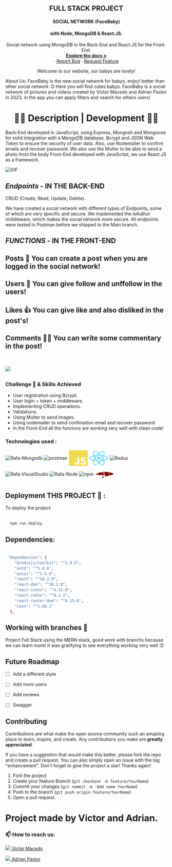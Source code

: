 <h2 align="center"> FULL STACK PROJECT  </h2> 
<h4 align="center"> SOCIAL NETWORK (FaceBaby) </h4>
<h4 align="center">with Node, MongoDB & React.JS.</h4>

 <p align="center">
    Social network using MongoDB in the Back-End and React.JS for the Front-End.
    <br />
    <a href="https://github.com/victorcodigos/Face_baby"><strong>Explore the docs »</strong></a>
    <br />
    ·
    <a href="https://github.com/victorcodigos/Face_baby/issues">Report Bug</a>
    ·
    <a href="https://github.com/victorcodigos/Face_baby/issues">Request Feature</a>
  </p>
</div>

 <p align="center">
Welcome to our website, our babys are lovely!

About Us: FaceBaby is the new social network for babys, enjoy! better than other social network :D Here you will find cutes babys. FaceBaby is a social network of pictures and videos created by Victor Macedo and Adrian Pastor in 2023, in the app you can apply filters and search for others users!
 </p>

## <h1 align="center"> 🧑‍💻 Description | Development 👩‍💻 </h1>



 Back-End developed in JavaScript, using Express, Mongosh and Mongoose for solid integration with a MongoDB database. Bcrypt and JSON Web Token to ensure the security of user data. Also, use Nodemailer to confirm emails and recover password. We also use the Multer to be able to send a photo from the body
 Front-End developed with JavaScript, we use React.JS as a framework.


![GIF](./assets/dancing.gif)


## *Endpoints* - IN THE BACK-END

CRUD (Create, Read, Update, Delete).

We have created a social network with different types of Endpoints, some of which are very specific and secure. We implemented the isAuthor middleware, which makes the social network more secure. All endpoints were tested in Postman before we shipped to the Main branch.

## *FUNCTIONS* - IN THE FRONT-END


**Posts** 🌃
You can create a post when you are logged in the social network!
--
**Users** 👥
You can give follow and unffollow in the users!
--
**Likes** 👍
You can give like and also disliked in the post's!
--
**Comments** 🧑‍💻
You can write some commentary in the post!
--

<h1>
  <img src="assets/background.png"> </img>
  
  </h1> 





### Challenge 🎢 & Skills Achieved

- User registration using Bcrypt.
- User login + token + middleware.
- Implementing CRUD operations.
- Validations.
- Using Multer to send images.
- Using nodemailer to send confimation email and recover password.
- In the Front-End all the funcions are working very well with clean code!


### Technologies used :

<img align="center" alt="Rafa-Mongodb" height="50" width="60" src="https://cdn.jsdelivr.net/gh/devicons/devicon/icons/mongodb/mongodb-original-wordmark.svg">

<img align="center" alt="postman" height="50" width="60" src="https://cdn.cdnlogo.com/logos/p/20/postman.svg">

<img align="center" alt="Rafa-Js" height="50" width="60" src="https://raw.githubusercontent.com/devicons/devicon/master/icons/javascript/javascript-plain.svg">

<img align="center" alt="Rafa-React" height="50" width="60" src="https://raw.githubusercontent.com/devicons/devicon/master/icons/react/react-original.svg">

<img align="center" alt="Redux" height="50" width="60" src="https://cdn.jsdelivr.net/gh/devicons/devicon/icons/redux/redux-original.svg" />

<img align="center" alt="Rafa-VisualStudio" height="50" width="60" src="https://cdn.svgporn.com/logos/visual-studio-code.svg">

<img align="center" alt="Rafa-Node" height="50" width="60" src="https://cdn.jsdelivr.net/gh/devicons/devicon/icons/nodejs/nodejs-original.svg">

<img align="center" alt="npm" height="50" width="60" src="https://cdn.jsdelivr.net/gh/devicons/devicon/icons/npm/npm-original-wordmark.svg">

<img align="center" alt="Rafa-VisualStudio" height="50" width="60" src="https://raw.githubusercontent.com/github/explore/80688e429a7d4ef2fca1e82350fe8e3517d3494d/topics/mongoose/mongoose.png">



## Deployment THIS PROJECT 🚀 :


To deploy the project:

```bash

  npm run deploy


```
## Dependencies:

```bash

 "dependencies": {
    "@reduxjs/toolkit": "^1.9.5",
    "antd": "^5.8.6",
    "axios": "^1.5.0",
    "react": "^18.2.0",
    "react-dom": "^18.2.0",
    "react-icons": "^4.11.0",
    "react-redux": "^8.1.2",
    "react-router-dom": "^6.15.0",
    "sass": "^1.66.1"
  },

  ```

## Working with branches 🎯

Project Full Stack using the MERN stack, good work with branchs because we can learn more! It was gratifying to see everything working very well :D



  ## Future Roadmap

- [ ] Add a different style
- [ ] Add more users
- [ ] Add reviews
- [ ] Swagger 


## Contributing

Contributions are what make the open source community such an amazing place to learn, inspire, and create. Any contributions you make are **greatly appreciated**.

If you have a suggestion that would make this better, please fork the repo and create a pull request. You can also simply open an issue with the tag "enhancement".
Don't forget to give the project a star! Thanks again!

1. Fork the project
2. Create your feature Branch (`git checkout -b feature/YourName`)
3. Commit your changes (`git commit -m 'Add some YourName`)
4. Push to the branch (`git push origin feature/YourName`)
5. Open a pull request.

# Project made by Victor and Adrian.

### 📫 How to reach us:

<a href="https://www.linkedin.com/in/victor-macedo-4a8901210/" target="_blank"><img src="https://img.shields.io/badge/-LinkedIn-%230077B5?style=for-the-badge&logo=linkedin&logoColor=white" target="_blank"> Victor Macedo </a>

<a href="https://www.linkedin.com/in/adrian-pastor-lopez-/" target="_blank"><img src="https://img.shields.io/badge/-LinkedIn-%230077B5?style=for-the-badge&logo=linkedin&logoColor=white" target="_blank"> Adrian Pastor </a> 
